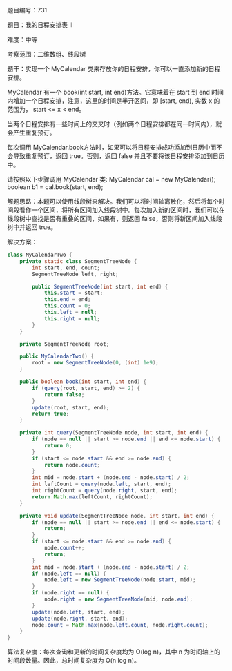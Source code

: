 题目编号：731

题目：我的日程安排表 II

难度：中等

考察范围：二维数组、线段树

题干：实现一个 MyCalendar 类来存放你的日程安排，你可以一直添加新的日程安排。

MyCalendar 有一个 book(int start, int end)方法。它意味着在 start 到 end 时间内增加一个日程安排，注意，这里的时间是半开区间，即 [start, end), 实数 x 的范围为，  start <= x < end。

当两个日程安排有一些时间上的交叉时（例如两个日程安排都在同一时间内），就会产生重复预订。

每次调用 MyCalendar.book方法时，如果可以将日程安排成功添加到日历中而不会导致重复预订，返回 true。否则，返回 false 并且不要将该日程安排添加到日历中。

请按照以下步骤调用 MyCalendar 类: MyCalendar cal = new MyCalendar(); boolean b1 = cal.book(start, end);

解题思路：本题可以使用线段树来解决。我们可以将时间轴离散化，然后将每个时间段看作一个区间，将所有区间加入线段树中。每次加入新的区间时，我们可以在线段树中查找是否有重叠的区间，如果有，则返回 false，否则将新区间加入线段树中并返回 true。

解决方案：

```java
class MyCalendarTwo {
    private static class SegmentTreeNode {
        int start, end, count;
        SegmentTreeNode left, right;

        public SegmentTreeNode(int start, int end) {
            this.start = start;
            this.end = end;
            this.count = 0;
            this.left = null;
            this.right = null;
        }
    }

    private SegmentTreeNode root;

    public MyCalendarTwo() {
        root = new SegmentTreeNode(0, (int) 1e9);
    }

    public boolean book(int start, int end) {
        if (query(root, start, end) >= 2) {
            return false;
        }
        update(root, start, end);
        return true;
    }

    private int query(SegmentTreeNode node, int start, int end) {
        if (node == null || start >= node.end || end <= node.start) {
            return 0;
        }
        if (start <= node.start && end >= node.end) {
            return node.count;
        }
        int mid = node.start + (node.end - node.start) / 2;
        int leftCount = query(node.left, start, end);
        int rightCount = query(node.right, start, end);
        return Math.max(leftCount, rightCount);
    }

    private void update(SegmentTreeNode node, int start, int end) {
        if (node == null || start >= node.end || end <= node.start) {
            return;
        }
        if (start <= node.start && end >= node.end) {
            node.count++;
            return;
        }
        int mid = node.start + (node.end - node.start) / 2;
        if (node.left == null) {
            node.left = new SegmentTreeNode(node.start, mid);
        }
        if (node.right == null) {
            node.right = new SegmentTreeNode(mid, node.end);
        }
        update(node.left, start, end);
        update(node.right, start, end);
        node.count = Math.max(node.left.count, node.right.count);
    }
}
```

算法复杂度：每次查询和更新的时间复杂度均为 O(log n)，其中 n 为时间轴上的时间段数量。因此，总时间复杂度为 O(n log n)。